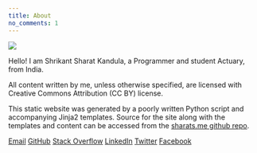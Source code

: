 ```yaml
---
title: About
no_comments: 1
---
```


<img src="/shrikant-sharat-kandula.jpg" class=profile>

Hello! I am Shrikant Sharat Kandula, a Programmer and student Actuary, from India.

All content written by me, unless otherwise specified, are licensed with Creative Commons
Attribution (CC BY) license.

This static website was generated by a poorly written Python script and accompanying Jinja2
templates. Source for the site along with the templates and content can be accessed from the
[sharats.me github repo](https://github.com/sharat87/sharats.me).

<p class=social>
<a target=_blank href="mailto:shrikantsharat.k@gmail.com">Email</a>
<a target=_blank href="https://github.com/sharat87">GitHub</a>
<a target=_blank href="https://stackoverflow.com/users/sharat87">Stack Overflow</a>
<a target=_blank href="https://www.linkedin.com/in/sharat87">LinkedIn</a>
<a target=_blank href="https://twitter.com/sharat87">Twitter</a>
<a target=_blank href="https://www.facebook.com/sharat87">Facebook</a>
</p>
